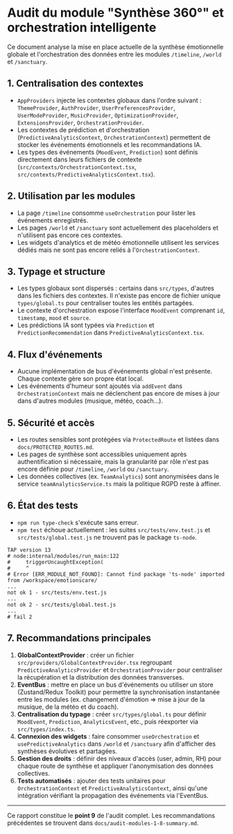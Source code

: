 # Audit du module "Synthèse 360°" et orchestration intelligente

Ce document analyse la mise en place actuelle de la synthèse émotionnelle globale et l'orchestration des données entre les modules `/timeline`, `/world` et `/sanctuary`.

## 1. Centralisation des contextes

- `AppProviders` injecte les contextes globaux dans l'ordre suivant : `ThemeProvider`, `AuthProvider`, `UserPreferencesProvider`, `UserModeProvider`, `MusicProvider`, `OptimizationProvider`, `ExtensionsProvider`, `OrchestrationProvider`.
- Les contextes de prédiction et d'orchestration (`PredictiveAnalyticsContext`, `OrchestrationContext`) permettent de stocker les événements émotionnels et les recommandations IA.
- Les types des événements (`MoodEvent`, `Prediction`) sont définis directement dans leurs fichiers de contexte (`src/contexts/OrchestrationContext.tsx`, `src/contexts/PredictiveAnalyticsContext.tsx`).

## 2. Utilisation par les modules

- La page `/timeline` consomme `useOrchestration` pour lister les événements enregistrés.
- Les pages `/world` et `/sanctuary` sont actuellement des placeholders et n'utilisent pas encore ces contextes.
- Les widgets d'analytics et de météo émotionnelle utilisent les services dédiés mais ne sont pas encore reliés à l'`OrchestrationContext`.

## 3. Typage et structure

- Les types globaux sont dispersés : certains dans `src/types`, d'autres dans les fichiers des contextes. Il n'existe pas encore de fichier unique `types/global.ts` pour centraliser toutes les entités partagées.
- Le contexte d'orchestration expose l'interface `MoodEvent` comprenant `id`, `timestamp`, `mood` et `source`.
- Les prédictions IA sont typées via `Prediction` et `PredictionRecommendation` dans `PredictiveAnalyticsContext.tsx`.

## 4. Flux d'événements

- Aucune implémentation de bus d'événements global n'est présente. Chaque contexte gère son propre état local.
- Les événements d'humeur sont ajoutés via `addEvent` dans `OrchestrationContext` mais ne déclenchent pas encore de mises à jour dans d'autres modules (musique, météo, coach...).

## 5. Sécurité et accès

- Les routes sensibles sont protégées via `ProtectedRoute` et listées dans `docs/PROTECTED_ROUTES.md`.
- Les pages de synthèse sont accessibles uniquement après authentification si nécessaire, mais la granularité par rôle n'est pas encore définie pour `/timeline`, `/world` ou `/sanctuary`.
- Les données collectives (ex. `TeamAnalytics`) sont anonymisées dans le service `teamAnalyticsService.ts` mais la politique RGPD reste à affiner.

## 6. État des tests

- `npm run type-check` s'exécute sans erreur.
- `npm test` échoue actuellement : les suites `src/tests/env.test.js` et `src/tests/global.test.js` ne trouvent pas le package `ts-node`.

```text
TAP version 13
# node:internal/modules/run_main:122
#     triggerUncaughtException(
#     ^
# Error [ERR_MODULE_NOT_FOUND]: Cannot find package 'ts-node' imported from /workspace/emotionscare/
...
not ok 1 - src/tests/env.test.js
...
not ok 2 - src/tests/global.test.js
...
# fail 2
```

## 7. Recommandations principales

1. **GlobalContextProvider** : créer un fichier `src/providers/GlobalContextProvider.tsx` regroupant `PredictiveAnalyticsProvider` et `OrchestrationProvider` pour centraliser la récupération et la distribution des données transverses.
2. **EventBus** : mettre en place un bus d'événements ou utiliser un store (Zustand/Redux Toolkit) pour permettre la synchronisation instantanée entre les modules (ex. changement d'émotion ⇒ mise à jour de la musique, de la météo et du coach).
3. **Centralisation du typage** : créer `src/types/global.ts` pour définir `MoodEvent`, `Prediction`, `AnalyticsEvent`, etc., puis réexporter via `src/types/index.ts`.
4. **Connexion des widgets** : faire consommer `useOrchestration` et `usePredictiveAnalytics` dans `/world` et `/sanctuary` afin d'afficher des synthèses évolutives et partagées.
5. **Gestion des droits** : définir des niveaux d'accès (user, admin, RH) pour chaque route de synthèse et appliquer l'anonymisation des données collectives.
6. **Tests automatisés** : ajouter des tests unitaires pour `OrchestrationContext` et `PredictiveAnalyticsContext`, ainsi qu'une intégration vérifiant la propagation des événements via l'EventBus.

---

Ce rapport constitue le **point 9** de l'audit complet. Les recommandations précédentes se trouvent dans `docs/audit-modules-1-8-summary.md`.
